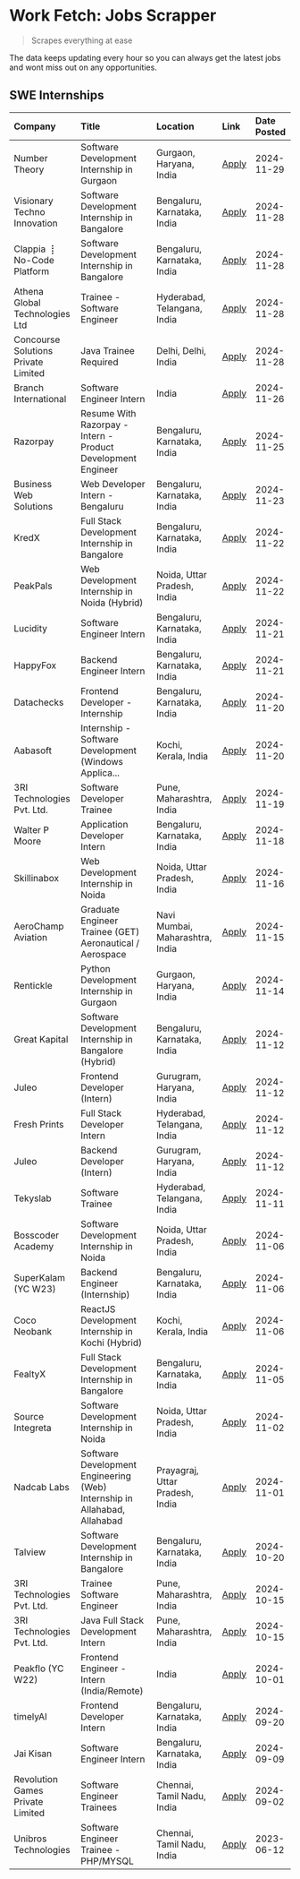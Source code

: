 # Work Fetch: Jobs Scrapper
> Scrapes everything at ease

The data keeps updating every hour so you can always get the latest jobs and wont miss out on any opportunities.

## SWE Internships
<!--START_SECTION:workfetch-->
| Company                             | Title                                                                     | Location                        | Link                                                                                                                                                                                                                                            | Date Posted   |
|:------------------------------------|:--------------------------------------------------------------------------|:--------------------------------|:------------------------------------------------------------------------------------------------------------------------------------------------------------------------------------------------------------------------------------------------|:--------------|
| Number Theory                       | Software Development Internship in Gurgaon                                | Gurgaon, Haryana, India         | [Apply](https://in.linkedin.com/jobs/view/software-development-internship-in-gurgaon-at-number-theory-4087550503?position=51&pageNum=0&refId=NNUUIt%2BHHIGYqrFnpOIUWw%3D%3D&trackingId=wF8V5d38bvIqc%2BztdDX7AQ%3D%3D)                          | 2024-11-29    |
| Visionary Techno Innovation         | Software Development Internship in Bangalore                              | Bengaluru, Karnataka, India     | [Apply](https://in.linkedin.com/jobs/view/software-development-internship-in-bangalore-at-visionary-techno-innovation-4086916247?position=14&pageNum=0&refId=NNUUIt%2BHHIGYqrFnpOIUWw%3D%3D&trackingId=zBNMRFr8vw2XSuvt0EbOeQ%3D%3D)            | 2024-11-28    |
| Clappia ⢸ No-Code Platform          | Software Development Internship in Bangalore                              | Bengaluru, Karnataka, India     | [Apply](https://in.linkedin.com/jobs/view/software-development-internship-in-bangalore-at-clappia-%E2%A2%B8-no-code-platform-4086916232?position=28&pageNum=0&refId=NNUUIt%2BHHIGYqrFnpOIUWw%3D%3D&trackingId=H38iUMq5n5k%2FtIyLuzLa%2BA%3D%3D) | 2024-11-28    |
| Athena Global Technologies Ltd      | Trainee - Software Engineer                                               | Hyderabad, Telangana, India     | [Apply](https://in.linkedin.com/jobs/view/trainee-software-engineer-at-athena-global-technologies-ltd-4087205108?position=49&pageNum=0&refId=NNUUIt%2BHHIGYqrFnpOIUWw%3D%3D&trackingId=nQVGyKhOqYk5fvKZy8RXFg%3D%3D)                            | 2024-11-28    |
| Concourse Solutions Private Limited | Java Trainee Required                                                     | Delhi, Delhi, India             | [Apply](https://in.linkedin.com/jobs/view/java-trainee-required-at-concourse-solutions-private-limited-4087289970?position=59&pageNum=0&refId=NNUUIt%2BHHIGYqrFnpOIUWw%3D%3D&trackingId=wjxfJuDJ39h62Hnc0RZDSw%3D%3D)                           | 2024-11-28    |
| Branch International                | Software Engineer Intern                                                  | India                           | [Apply](https://in.linkedin.com/jobs/view/software-engineer-intern-at-branch-international-4054425650?position=44&pageNum=0&refId=NNUUIt%2BHHIGYqrFnpOIUWw%3D%3D&trackingId=z46r75cU2AsL8xOCwQslMQ%3D%3D)                                       | 2024-11-26    |
| Razorpay                            | Resume With Razorpay - Intern - Product Development Engineer              | Bengaluru, Karnataka, India     | [Apply](https://in.linkedin.com/jobs/view/resume-with-razorpay-intern-product-development-engineer-at-razorpay-4082644771?position=34&pageNum=0&refId=NNUUIt%2BHHIGYqrFnpOIUWw%3D%3D&trackingId=6nE9nJpzdo4fZi%2FtYGvtZA%3D%3D)                 | 2024-11-25    |
| Business Web Solutions              | Web Developer Intern - Bengaluru                                          | Bengaluru, Karnataka, India     | [Apply](https://in.linkedin.com/jobs/view/web-developer-intern-bengaluru-at-business-web-solutions-4081769308?position=47&pageNum=0&refId=NNUUIt%2BHHIGYqrFnpOIUWw%3D%3D&trackingId=Aa6GatThxLb5vzQ2PE6Erw%3D%3D)                               | 2024-11-23    |
| KredX                               | Full Stack Development Internship in Bangalore                            | Bengaluru, Karnataka, India     | [Apply](https://in.linkedin.com/jobs/view/full-stack-development-internship-in-bangalore-at-kredx-4082021747?position=27&pageNum=0&refId=NNUUIt%2BHHIGYqrFnpOIUWw%3D%3D&trackingId=i%2FCkA3hFLKD%2FFA6yFRLr8Q%3D%3D)                            | 2024-11-22    |
| PeakPals                            | Web Development Internship in Noida (Hybrid)                              | Noida, Uttar Pradesh, India     | [Apply](https://in.linkedin.com/jobs/view/web-development-internship-in-noida-hybrid-at-peakpals-4082025102?position=60&pageNum=0&refId=NNUUIt%2BHHIGYqrFnpOIUWw%3D%3D&trackingId=MX%2BpRtr1ifpUgTi5%2FYUgEA%3D%3D)                             | 2024-11-22    |
| Lucidity                            | Software Engineer Intern                                                  | Bengaluru, Karnataka, India     | [Apply](https://in.linkedin.com/jobs/view/software-engineer-intern-at-lucidity-4081805788?position=18&pageNum=0&refId=NNUUIt%2BHHIGYqrFnpOIUWw%3D%3D&trackingId=1Ap0sGeaXUVEVt3fvV0RvA%3D%3D)                                                   | 2024-11-21    |
| HappyFox                            | Backend Engineer Intern                                                   | Bengaluru, Karnataka, India     | [Apply](https://in.linkedin.com/jobs/view/backend-engineer-intern-at-happyfox-4079265240?position=54&pageNum=0&refId=NNUUIt%2BHHIGYqrFnpOIUWw%3D%3D&trackingId=VNDqInae%2B%2FQj8NYEnKBPIg%3D%3D)                                                | 2024-11-21    |
| Datachecks                          | Frontend Developer - Internship                                           | Bengaluru, Karnataka, India     | [Apply](https://in.linkedin.com/jobs/view/frontend-developer-internship-at-datachecks-4078365869?position=42&pageNum=0&refId=NNUUIt%2BHHIGYqrFnpOIUWw%3D%3D&trackingId=0jHvmbQ2mWzXz9lyMnc3kQ%3D%3D)                                            | 2024-11-20    |
| Aabasoft                            | Internship - Software Development (Windows Applica...                     | Kochi, Kerala, India            | [Apply](https://in.linkedin.com/jobs/view/internship-software-development-windows-applica-at-aabasoft-4080986188?position=52&pageNum=0&refId=NNUUIt%2BHHIGYqrFnpOIUWw%3D%3D&trackingId=z%2FMtjMemjwWiSW%2FLKL1ZtQ%3D%3D)                        | 2024-11-20    |
| 3RI Technologies Pvt. Ltd.          | Software Developer Trainee                                                | Pune, Maharashtra, India        | [Apply](https://in.linkedin.com/jobs/view/software-developer-trainee-at-3ri-technologies-pvt-ltd-4080283578?position=31&pageNum=0&refId=NNUUIt%2BHHIGYqrFnpOIUWw%3D%3D&trackingId=KeDszt1e7i34E53VMXqszA%3D%3D)                                 | 2024-11-19    |
| Walter P Moore                      | Application Developer Intern                                              | Bengaluru, Karnataka, India     | [Apply](https://in.linkedin.com/jobs/view/application-developer-intern-at-walter-p-moore-4077126811?position=21&pageNum=0&refId=NNUUIt%2BHHIGYqrFnpOIUWw%3D%3D&trackingId=TXVpCIT45LGQZasGSQI4jQ%3D%3D)                                         | 2024-11-18    |
| Skillinabox                         | Web Development Internship in Noida                                       | Noida, Uttar Pradesh, India     | [Apply](https://in.linkedin.com/jobs/view/web-development-internship-in-noida-at-skillinabox-4077783016?position=23&pageNum=0&refId=NNUUIt%2BHHIGYqrFnpOIUWw%3D%3D&trackingId=A1stXaQdWog6Ix91s8O9WA%3D%3D)                                     | 2024-11-16    |
| AeroChamp Aviation                  | Graduate Engineer Trainee (GET) Aeronautical / Aerospace                  | Navi Mumbai, Maharashtra, India | [Apply](https://in.linkedin.com/jobs/view/graduate-engineer-trainee-get-aeronautical-aerospace-at-aerochamp-aviation-4075807848?position=40&pageNum=0&refId=NNUUIt%2BHHIGYqrFnpOIUWw%3D%3D&trackingId=gHbtHrAu9cjaTwXuEtP0Sw%3D%3D)             | 2024-11-15    |
| Rentickle                           | Python Development Internship in Gurgaon                                  | Gurgaon, Haryana, India         | [Apply](https://in.linkedin.com/jobs/view/python-development-internship-in-gurgaon-at-rentickle-4075922770?position=22&pageNum=0&refId=NNUUIt%2BHHIGYqrFnpOIUWw%3D%3D&trackingId=F%2F1TtMZuxPwAE09S%2F8LpuQ%3D%3D)                              | 2024-11-14    |
| Great Kapital                       | Software Development Internship in Bangalore (Hybrid)                     | Bengaluru, Karnataka, India     | [Apply](https://in.linkedin.com/jobs/view/software-development-internship-in-bangalore-hybrid-at-great-kapital-4074322094?position=24&pageNum=0&refId=NNUUIt%2BHHIGYqrFnpOIUWw%3D%3D&trackingId=w1VYr56S%2F%2F7dnjWbaYHthA%3D%3D)               | 2024-11-12    |
| Juleo                               | Frontend Developer (Intern)                                               | Gurugram, Haryana, India        | [Apply](https://in.linkedin.com/jobs/view/frontend-developer-intern-at-juleo-4072443159?position=32&pageNum=0&refId=NNUUIt%2BHHIGYqrFnpOIUWw%3D%3D&trackingId=KY8i0N7v%2FMUluPI%2BOyghdA%3D%3D)                                                 | 2024-11-12    |
| Fresh Prints                        | Full Stack Developer Intern                                               | Hyderabad, Telangana, India     | [Apply](https://in.linkedin.com/jobs/view/full-stack-developer-intern-at-fresh-prints-4074759619?position=33&pageNum=0&refId=NNUUIt%2BHHIGYqrFnpOIUWw%3D%3D&trackingId=DoQBhSuYXyLn1H3cytngAQ%3D%3D)                                            | 2024-11-12    |
| Juleo                               | Backend Developer (Intern)                                                | Gurugram, Haryana, India        | [Apply](https://in.linkedin.com/jobs/view/backend-developer-intern-at-juleo-4072437848?position=50&pageNum=0&refId=NNUUIt%2BHHIGYqrFnpOIUWw%3D%3D&trackingId=4wJG8%2BFdK241xfji7JxgmA%3D%3D)                                                    | 2024-11-12    |
| Tekyslab                            | Software Trainee                                                          | Hyderabad, Telangana, India     | [Apply](https://in.linkedin.com/jobs/view/software-trainee-at-tekyslab-4074128169?position=46&pageNum=0&refId=NNUUIt%2BHHIGYqrFnpOIUWw%3D%3D&trackingId=IiBqyar%2FT7XlXpcfK6EjRA%3D%3D)                                                         | 2024-11-11    |
| Bosscoder Academy                   | Software Development Internship in Noida                                  | Noida, Uttar Pradesh, India     | [Apply](https://in.linkedin.com/jobs/view/software-development-internship-in-noida-at-bosscoder-academy-4070090866?position=9&pageNum=0&refId=NNUUIt%2BHHIGYqrFnpOIUWw%3D%3D&trackingId=9%2FrlTjQx2ZEjFDVLnM5MDA%3D%3D)                         | 2024-11-06    |
| SuperKalam (YC W23)                 | Backend Engineer (Internship)                                             | Bengaluru, Karnataka, India     | [Apply](https://in.linkedin.com/jobs/view/backend-engineer-internship-at-superkalam-yc-w23-4069134451?position=29&pageNum=0&refId=NNUUIt%2BHHIGYqrFnpOIUWw%3D%3D&trackingId=FfAkEImImsfaEBybUpI%2FWA%3D%3D)                                     | 2024-11-06    |
| Coco Neobank                        | ReactJS Development Internship in Kochi (Hybrid)                          | Kochi, Kerala, India            | [Apply](https://in.linkedin.com/jobs/view/reactjs-development-internship-in-kochi-hybrid-at-coco-neobank-4070090934?position=30&pageNum=0&refId=NNUUIt%2BHHIGYqrFnpOIUWw%3D%3D&trackingId=tWlfAEgEy55%2BwKYyD6tP%2Bg%3D%3D)                     | 2024-11-06    |
| FealtyX                             | Full Stack Development Internship in Bangalore                            | Bengaluru, Karnataka, India     | [Apply](https://in.linkedin.com/jobs/view/full-stack-development-internship-in-bangalore-at-fealtyx-4067118640?position=41&pageNum=0&refId=NNUUIt%2BHHIGYqrFnpOIUWw%3D%3D&trackingId=sz3Ryvy3TQnxt9Qt9mXtyg%3D%3D)                              | 2024-11-05    |
| Source Integreta                    | Software Development Internship in Noida                                  | Noida, Uttar Pradesh, India     | [Apply](https://in.linkedin.com/jobs/view/software-development-internship-in-noida-at-source-integreta-4066120527?position=16&pageNum=0&refId=NNUUIt%2BHHIGYqrFnpOIUWw%3D%3D&trackingId=%2FzvFmE7Hma%2Fd5WlXGRLeMw%3D%3D)                       | 2024-11-02    |
| Nadcab Labs                         | Software Development Engineering (Web) Internship in Allahabad, Allahabad | Prayagraj, Uttar Pradesh, India | [Apply](https://in.linkedin.com/jobs/view/software-development-engineering-web-internship-in-allahabad-allahabad-at-nadcab-labs-4064940107?position=3&pageNum=0&refId=NNUUIt%2BHHIGYqrFnpOIUWw%3D%3D&trackingId=KMvg8EI9xThPp1sQ91aMow%3D%3D)   | 2024-11-01    |
| Talview                             | Software Development Internship in Bangalore                              | Bengaluru, Karnataka, India     | [Apply](https://in.linkedin.com/jobs/view/software-development-internship-in-bangalore-at-talview-4055420944?position=4&pageNum=0&refId=NNUUIt%2BHHIGYqrFnpOIUWw%3D%3D&trackingId=4nAvizoC0eb%2FlqJ5VxfPBA%3D%3D)                               | 2024-10-20    |
| 3RI Technologies Pvt. Ltd.          | Trainee Software Engineer                                                 | Pune, Maharashtra, India        | [Apply](https://in.linkedin.com/jobs/view/trainee-software-engineer-at-3ri-technologies-pvt-ltd-4048233384?position=38&pageNum=0&refId=NNUUIt%2BHHIGYqrFnpOIUWw%3D%3D&trackingId=kgkNc8oaUHzkuAoLxoIHWQ%3D%3D)                                  | 2024-10-15    |
| 3RI Technologies Pvt. Ltd.          | Java Full Stack Development Intern                                        | Pune, Maharashtra, India        | [Apply](https://in.linkedin.com/jobs/view/java-full-stack-development-intern-at-3ri-technologies-pvt-ltd-4048231995?position=45&pageNum=0&refId=NNUUIt%2BHHIGYqrFnpOIUWw%3D%3D&trackingId=d%2BxHLaUbsSfRRYd5r%2F34%2FA%3D%3D)                   | 2024-10-15    |
| Peakflo (YC W22)                    | Frontend Engineer - Intern (India/Remote)                                 | India                           | [Apply](https://in.linkedin.com/jobs/view/frontend-engineer-intern-india-remote-at-peakflo-yc-w22-4037729755?position=8&pageNum=0&refId=NNUUIt%2BHHIGYqrFnpOIUWw%3D%3D&trackingId=yQ1Txzj5JMuZQmi0rY6ErQ%3D%3D)                                 | 2024-10-01    |
| timelyAI                            | Frontend Developer Intern                                                 | Bengaluru, Karnataka, India     | [Apply](https://in.linkedin.com/jobs/view/frontend-developer-intern-at-timelyai-4030925040?position=11&pageNum=0&refId=NNUUIt%2BHHIGYqrFnpOIUWw%3D%3D&trackingId=BJkKCRkQM%2FrBbcsB5DTKzQ%3D%3D)                                                | 2024-09-20    |
| Jai Kisan                           | Software Engineer Intern                                                  | Bengaluru, Karnataka, India     | [Apply](https://in.linkedin.com/jobs/view/software-engineer-intern-at-jai-kisan-4024075360?position=43&pageNum=0&refId=NNUUIt%2BHHIGYqrFnpOIUWw%3D%3D&trackingId=XftdBNLB8wsyqBX3d4NTXA%3D%3D)                                                  | 2024-09-09    |
| Revolution Games Private Limited    | Software Engineer Trainees                                                | Chennai, Tamil Nadu, India      | [Apply](https://in.linkedin.com/jobs/view/software-engineer-trainees-at-revolution-games-private-limited-4015912927?position=39&pageNum=0&refId=NNUUIt%2BHHIGYqrFnpOIUWw%3D%3D&trackingId=sn5nXVZUZyro8mO1T2OeQg%3D%3D)                         | 2024-09-02    |
| Unibros Technologies                | Software Engineer Trainee - PHP/MYSQL                                     | Chennai, Tamil Nadu, India      | [Apply](https://in.linkedin.com/jobs/view/software-engineer-trainee-php-mysql-at-unibros-technologies-3656599241?position=57&pageNum=0&refId=NNUUIt%2BHHIGYqrFnpOIUWw%3D%3D&trackingId=hg%2FLhFdtbXUlcy2SxlsCqA%3D%3D)                          | 2023-06-12    |
<!--END_SECTION:workfetch-->
